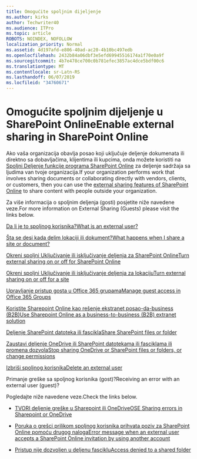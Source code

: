 ```yaml
---
title: Omogućite spoljnim dijeljenje
ms.author: kirks
author: Techwriter40
ms.audience: ITPro
ms.topic: article
ROBOTS: NOINDEX, NOFOLLOW
localization_priority: Normal
ms.assetid: 4d197afd-e806-40ad-ac20-4b10bc497edb
ms.openlocfilehash: 2432b84a06dbf3e5efd69945516174a1f70e0a9f
ms.sourcegitcommit: 4b7e478ce700c0b781efec3857ac4dce5bdf00c6
ms.translationtype: MT
ms.contentlocale: sr-Latn-RS
ms.lasthandoff: 06/07/2019
ms.locfileid: "34760671"
---
```

# <a name="enable-external-sharing-in-sharepoint-online"></a><span data-ttu-id="32e6c-102">Omogućite spoljnim dijeljenje u SharePoint Online</span><span class="sxs-lookup"><span data-stu-id="32e6c-102">Enable external sharing in SharePoint Online</span></span>

<span data-ttu-id="32e6c-103">Ako vaša organizacija obavlja posao koji uključuje deljenje dokumenata ili direktno sa dobavljačima, klijentima ili kupcima, onda možete koristiti na [Spoljni Deljenje funkcije programa SharePoint Online](https://docs.microsoft.com/sharepoint/external-sharing-overview) za deljenje sadržaja sa ljudima van tvoje organizacija.</span><span class="sxs-lookup"><span data-stu-id="32e6c-103">If your organization performs work that involves sharing documents or collaborating directly with vendors, clients, or customers, then you can use the [external sharing features of SharePoint Online](https://docs.microsoft.com/sharepoint/external-sharing-overview) to share content with people outside your organization.</span></span>

<span data-ttu-id="32e6c-104">Za više informacija o spoljnim deljenja (gosti) posjetite niže navedene veze.</span><span class="sxs-lookup"><span data-stu-id="32e6c-104">For more information on External Sharing (Guests) please visit the links below.</span></span>

[<span data-ttu-id="32e6c-105">Da li je to spoljnog korisnika?</span><span class="sxs-lookup"><span data-stu-id="32e6c-105">What is an external user?</span></span>](https://docs.microsoft.com/sharepoint/external-sharing-overview#what-is-an-external-user)

[<span data-ttu-id="32e6c-106">Šta se desi kada delim lokaciji ili dokument?</span><span class="sxs-lookup"><span data-stu-id="32e6c-106">What happens when I share a site or document?</span></span>](https://docs.microsoft.com/sharepoint/external-sharing-overview#what-happens-when-i-share-a-site-or-document)

[<span data-ttu-id="32e6c-107">Okreni spoljni Uključivanje ili isključivanje deljenja za SharePoint Online</span><span class="sxs-lookup"><span data-stu-id="32e6c-107">Turn external sharing on or off for SharePoint Online</span></span>](https://docs.microsoft.com/sharepoint/turn-external-sharing-on-or-off)

[<span data-ttu-id="32e6c-108">Okreni spoljni Uključivanje ili isključivanje deljenja za lokaciju</span><span class="sxs-lookup"><span data-stu-id="32e6c-108">Turn external sharing on or off for a site</span></span>](https://docs.microsoft.com/sharepoint/change-external-sharing-site)

[<span data-ttu-id="32e6c-109">Upravljanje pristup gosta u Office 365 grupama</span><span class="sxs-lookup"><span data-stu-id="32e6c-109">Manage guest access in Office 365 Groups</span></span>](https://docs.microsoft.com/office365/admin/create-groups/manage-guest-access-in-groups?view=o365-worldwide)

[<span data-ttu-id="32e6c-110">Koristite Sharepoint Online kao rešenje ekstranet posao-da-business (B2B)</span><span class="sxs-lookup"><span data-stu-id="32e6c-110">Use Sharepoint Online as a business-to-business (B2B) extranet solution</span></span>](https://docs.microsoft.com/sharepoint/create-b2b-extranet)

[<span data-ttu-id="32e6c-111">Deljenje SharePoint datoteka ili fascikla</span><span class="sxs-lookup"><span data-stu-id="32e6c-111">Share SharePoint files or folder</span></span>](https://support.office.com/article/share-sharepoint-files-or-folders-1fe37332-0f9a-4719-970e-d2578da4941c)

[<span data-ttu-id="32e6c-112">Zaustavi deljenje OneDrive ili SharePoint datotekama ili fasciklama ili promena dozvola</span><span class="sxs-lookup"><span data-stu-id="32e6c-112">Stop sharing OneDrive or SharePoint files or folders, or change permissions</span></span>](https://support.office.com/article/stop-sharing-onedrive-or-sharepoint-files-or-folders-or-change-permissions-0a36470f-d7fe-40a0-bd74-0ac6c1e13323?ui=en-US&amp;rs=en-US&amp;ad=US)

[<span data-ttu-id="32e6c-113">Izbriši spoljnog korisnika</span><span class="sxs-lookup"><span data-stu-id="32e6c-113">Delete an external user</span></span>](https://docs.microsoft.com/sharepoint/remove-users#delete-a-guest-from-the-microsoft-365-admin-center)

<span data-ttu-id="32e6c-114">Primanje greške sa spoljnog korisnika (gost)?</span><span class="sxs-lookup"><span data-stu-id="32e6c-114">Receiving an error with an external user (guest)?</span></span>

<span data-ttu-id="32e6c-115">Pogledajte niže navedene veze.</span><span class="sxs-lookup"><span data-stu-id="32e6c-115">Check the links below.</span></span> 

- [<span data-ttu-id="32e6c-116">TVORI deljenje greške u Sharepoint ili OneDrive</span><span class="sxs-lookup"><span data-stu-id="32e6c-116">OSE Sharing errors in Sharepoint or OneDrive</span></span>](https://docs.microsoft.com/sharepoint/sharepoint-onedrive-error-message)

- [<span data-ttu-id="32e6c-117">Poruka o grešci prilikom spoljnog korisnika prihvata poziv za SharePoint Online pomoću drugog naloga</span><span class="sxs-lookup"><span data-stu-id="32e6c-117">Error message when an external user accepts a SharePoint Online invitation by using another account</span></span>](https://support.office.com/article/Error-message-when-an-external-user-accepts-a-SharePoint-Online-invitation-by-using-another-account-f0d34413-ea7c-42c7-a485-c4e5d421e5f0)

- [<span data-ttu-id="32e6c-118">Pristup nije dozvoljen u deljenu fasciklu</span><span class="sxs-lookup"><span data-stu-id="32e6c-118">Access denied to a shared folder</span></span>](https://support.office.com/client/d678b57a-53ad-4414-9423-d8726a0c532f)
